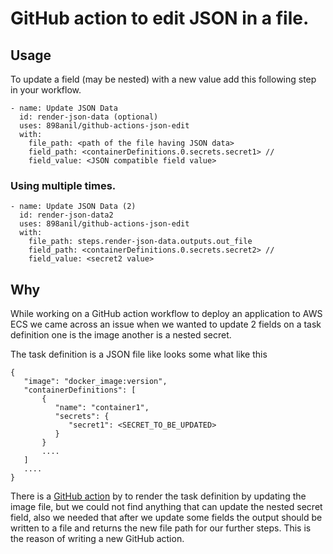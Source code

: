 # GitHub action to edit JSON in a file.

## Usage
To update a field (may be nested) with a new value add this following step in your workflow.

    - name: Update JSON Data
      id: render-json-data (optional)
      uses: 898anil/github-actions-json-edit
      with:
        file_path: <path of the file having JSON data>
        field_path: <containerDefinitions.0.secrets.secret1> //
        field_value: <JSON compatible field value>

### Using multiple times.

    - name: Update JSON Data (2)
      id: render-json-data2
      uses: 898anil/github-actions-json-edit
      with:
        file_path: steps.render-json-data.outputs.out_file
        field_path: <containerDefinitions.0.secrets.secret2> //
        field_value: <secret2 value>

## Why
While working on a GitHub action workflow to deploy an application to AWS ECS we came across an issue when we wanted to update 2 fields on a task definition one is the image another is a nested secret.

The task definition is a JSON file like looks some what like this 

    {
       "image": "docker_image:version",
       "containerDefinitions": [
           {
              "name": "container1",
              "secrets": {
                 "secret1": <SECRET_TO_BE_UPDATED>
              }
           }
           ....
       ]
       ....
    }
There is a  [GitHub action](https://github.com/aws-actions/amazon-ecs-render-task-definition) by to render the task definition by updating the image file, but we could not find anything that can update the nested secret field, also we needed that after we update some fields the output should be written to a file and returns the new file path for our further steps. This is the reason of writing a new GitHub action.

